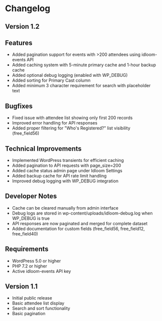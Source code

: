 # Changelog

## Version 1.2

## Features
- Added pagination support for events with >200 attendees using idloom-events API
- Added caching system with 5-minute primary cache and 1-hour backup cache
- Added optional debug logging (enabled with WP_DEBUG)
- Added sorting for Primary Cast column
- Added minimum 3 character requirement for search with placeholder text

## Bugfixes
- Fixed issue with attendee list showing only first 200 records
- Improved error handling for API responses
- Added proper filtering for "Who's Registered?" list visibility (free_field56)

## Technical Improvements
- Implemented WordPress transients for efficient caching
- Added pagination to API requests with page_size=200
- Added cache status admin page under Idloom Settings
- Added backup cache for API rate limit handling
- Improved debug logging with WP_DEBUG integration

## Developer Notes
- Cache can be cleared manually from admin interface
- Debug logs are stored in wp-content/uploads/idloom-debug.log when WP_DEBUG is true
- API responses are now paginated and merged for complete dataset
- Added documentation for custom fields (free_field56, free_field12, free_field40)

## Requirements
- WordPress 5.0 or higher
- PHP 7.2 or higher
- Active idloom-events API key

## Version 1.1
- Initial public release
- Basic attendee list display
- Search and sort functionality
- Basic pagination
